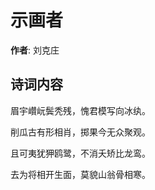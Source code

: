 # 示画者

**作者**: 刘克庄

## 诗词内容

眉宇巑岏鬓秃残，愧君模写向冰纨。

削瓜古有形相肖，掷果今无众聚观。

且可夷犹狎鸥鹭，不消夭矫比龙鸾。

去为将相开生面，莫貌山翁骨相寒。

